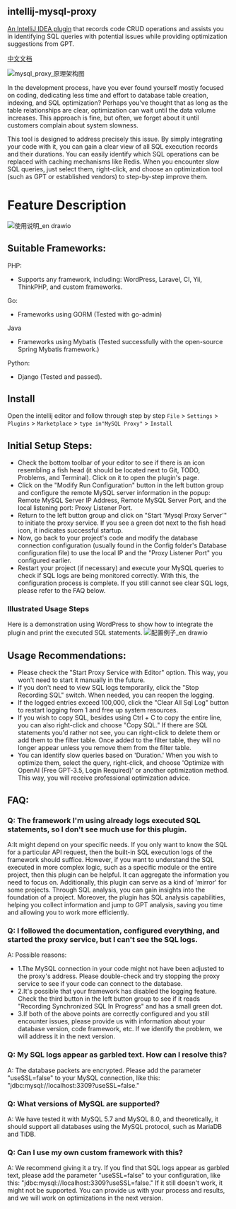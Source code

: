 ## intellij-mysql-proxy
[An IntelliJ IDEA plugin](https://plugins.jetbrains.com/plugin/22655-mysql-proxy) that records code CRUD operations and assists you in identifying SQL queries with potential issues while providing optimization suggestions from GPT.

[中文文档](README.zh_CN.md)

![mysql_proxy_原理架构图](https://github.com/huangcong12/intellij-mysql-proxy/assets/2867782/d4d0358a-842a-4feb-9466-5193e43f9eb2)

In the development process, have you ever found yourself mostly focused on coding, dedicating less time and effort to database table creation, indexing, and SQL optimization? Perhaps you've thought that as long as the table relationships are clear, optimization can wait until the data volume increases. This approach is fine, but often, we forget about it until customers complain about system slowness.

This tool is designed to address precisely this issue. By simply integrating your code with it, you can gain a clear view of all SQL execution records and their durations. You can easily identify which SQL operations can be replaced with caching mechanisms like Redis. When you encounter slow SQL queries, just select them, right-click, and choose an optimization tool (such as GPT or established vendors) to step-by-step improve them.

# Feature Description
![使用说明_en drawio](https://github.com/huangcong12/intellij-mysql-proxy/assets/2867782/12e1a3bc-9741-4100-ab45-25f430cebe52)


## Suitable Frameworks:
PHP:
- Supports any framework, including: WordPress, Laravel, CI, Yii, ThinkPHP, and custom frameworks.

Go:
- Frameworks using GORM (Tested with go-admin)

Java 
- Frameworks using Mybatis (Tested successfully with the open-source Spring Mybatis framework.)

Python:
- Django (Tested and passed).

## Install
Open the intellij editor and follow through step by step
`File` > `Settings` > `Plugins` > `Marketplace` > `type in"MySQL Proxy"` > `Install`

## Initial Setup Steps:
- Check the bottom toolbar of your editor to see if there is an icon resembling a fish head (it should be located next to Git, TODO, Problems, and Terminal). Click on it to open the plugin's page.
- Click on the "Modify Run Configuration" button in the left button group and configure the remote MySQL server information in the popup: Remote MySQL Server IP Address, Remote MySQL Server Port, and the local listening port: Proxy Listener Port.
- Return to the left button group and click on "Start 'Mysql Proxy Server'" to initiate the proxy service. If you see a green dot next to the fish head icon, it indicates successful startup.
- Now, go back to your project's code and modify the database connection configuration (usually found in the Config folder's Database configuration file) to use the local IP and the "Proxy Listener Port" you configured earlier.
- Restart your project (if necessary) and execute your MySQL queries to check if SQL logs are being monitored correctly. With this, the configuration process is complete. If you still cannot see clear SQL logs, please refer to the FAQ below.

### Illustrated Usage Steps
Here is a demonstration using WordPress to show how to integrate the plugin and print the executed SQL statements.
![配置例子_en drawio](https://github.com/huangcong12/huangcong12.github.io/assets/2867782/c2f95656-4b81-434b-8487-a2b5242d9ac8)

## Usage Recommendations:
- Please check the "Start Proxy Service with Editor" option. This way, you won't need to start it manually in the future. 
- If you don't need to view SQL logs temporarily, click the "Stop Recording SQL" switch. When needed, you can reopen the logging.
- If the logged entries exceed 100,000, click the "Clear All Sql Log" button to restart logging from 1 and free up system resources.
- If you wish to copy SQL, besides using Ctrl + C to copy the entire line, you can also right-click and choose "Copy SQL." If there are SQL statements you'd rather not see, you can right-click to delete them or add them to the filter table. Once added to the filter table, they will no longer appear unless you remove them from the filter table.
- You can identify slow queries based on 'Duration.' When you wish to optimize them, select the query, right-click, and choose 'Optimize with OpenAI (Free GPT-3.5, Login Required)' or another optimization method. This way, you will receive professional optimization advice.

## FAQ:
### Q: The framework I'm using already logs executed SQL statements, so I don't see much use for this plugin.
A:It might depend on your specific needs. If you only want to know the SQL for a particular API request, then the built-in SQL execution logs of the framework should suffice. However, if you want to understand the SQL executed in more complex logic, such as a specific module or the entire project, then this plugin can be helpful. It can aggregate the information you need to focus on. Additionally, this plugin can serve as a kind of 'mirror' for some projects. Through SQL analysis, you can gain insights into the foundation of a project. Moreover, the plugin has SQL analysis capabilities, helping you collect information and jump to GPT analysis, saving you time and allowing you to work more efficiently.

### Q: I followed the documentation, configured everything, and started the proxy service, but I can't see the SQL logs.
A: Possible reasons:
- 1.The MySQL connection in your code might not have been adjusted to the proxy's address. Please double-check and try stopping the proxy service to see if your code can connect to the database.
- 2.It's possible that your framework has disabled the logging feature. Check the third button in the left button group to see if it reads "Recording Synchronized SQL In Progress" and has a small green dot.
- 3.If both of the above points are correctly configured and you still encounter issues, please provide us with information about your database version, code framework, etc. If we identify the problem, we will address it in the next version.

### Q: My SQL logs appear as garbled text. How can I resolve this?
A: The database packets are encrypted. Please add the parameter "useSSL=false" to your MySQL connection, like this: "jdbc:mysql://localhost:3309?useSSL=false."

### Q: What versions of MySQL are supported?
A: We have tested it with MySQL 5.7 and MySQL 8.0, and theoretically, it should support all databases using the MySQL protocol, such as MariaDB and TiDB.

### Q: Can I use my own custom framework with this?
A: We recommend giving it a try. If you find that SQL logs appear as garbled text, please add the parameter "useSSL=false" to your configuration, like this: "jdbc:mysql://localhost:3309?useSSL=false." If it still doesn't work, it might not be supported. You can provide us with your process and results, and we will work on optimizations in the next version.